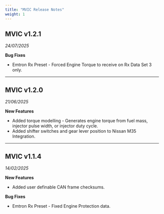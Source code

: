 ```yaml
---
title: "MVIC Release Notes"
weight: 1
---
```


## MVIC v1.2.1
*24/07/2025*

**Bug Fixes**
 - Emtron Rx Preset - Forced Engine Torque to receive on Rx Data Set 3 only.

---

## MVIC v1.2.0
*21/06/2025*

**New Features**
 - Added torque modelling - Generates engine torque from fuel mass, injector pulse width, or injector duty cycle.
 - Added shifter switches and gear lever position to Nissan M35 Integration.

---

## MVIC v1.1.4
*14/02/2025*

**New Features**
 - Added user definable CAN frame checksums.

**Bug Fixes**
 - Emtron Rx Preset - Fixed Engine Protection data.


